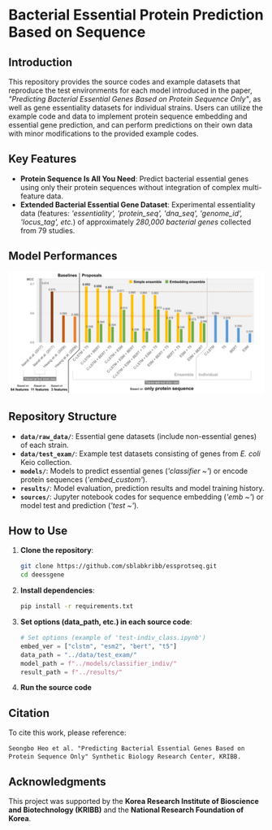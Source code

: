 # Bacterial Essential Protein Prediction Based on Sequence

## Introduction
This repository provides the source codes and example datasets that reproduce the test environments for each model introduced in the paper, *"Predicting Bacterial Essential Genes Based on Protein Sequence Only"*, as well as gene essentiality datasets for individual strains. Users can utilize the example code and data to implement protein sequence embedding and essential gene prediction, and can perform predictions on their own data with minor modifications to the provided example codes.

## Key Features

- **Protein Sequence Is All You Need**: Predict bacterial essential genes using only their protein sequences without integration of complex multi-feature data.
- **Extended Bacterial Essential Gene Dataset**: Experimental essentiality data (features: *'essentiality', 'protein_seq', 'dna_seq', 'genome_id', 'locus_tag', etc.*) of approximately *280,000 bacterial genes* collected from 79 studies.

## Model Performances

![performance](performance.png)

## Repository Structure

- **`data/raw_data/`**: Essential gene datasets (include non-essential genes) of each strain.
- **`data/test_exam/`**: Example test datasets consisting of genes from *E. coli* Keio collection.
- **`models/`**: Models to predict essential genes (*'classifier ~'*) or encode protein sequences (*'embed_custom'*).
- **`results/`**: Model evaluation, prediction results and model training history.
- **`sources/`**: Jupyter notebook codes for sequence embedding (*'emb ~'*) or model test and prediction (*'test ~'*).

## How to Use

1. **Clone the repository**:
   ```bash
   git clone https://github.com/sblabkribb/essprotseq.git
   cd deessgene
   ```

2. **Install dependencies**:
   ```bash
   pip install -r requirements.txt
   ```

3. **Set options (data_path, etc.) in each source code**:
   ```python
   # Set options (example of 'test-indiv_class.ipynb')
   embed_ver = ["clstm", "esm2", "bert", "t5"]
   data_path = "../data/test_exam/"
   model_path = f"../models/classifier_indiv/"
   result_path = f"../results/"
   ```
4. **Run the source code**


## Citation

To cite this work, please reference:
```
Seongbo Heo et al. "Predicting Bacterial Essential Genes Based on Protein Sequence Only" Synthetic Biology Research Center, KRIBB.
```

## Acknowledgments

This project was supported by the **Korea Research Institute of Bioscience and Biotechnology (KRIBB)** and the **National Research Foundation of Korea**.

